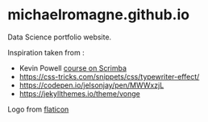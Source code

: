 # michaelromagne.github.io

Data Science portfolio website.

Inspiration taken from : 
- Kevin Powell [course on Scrimba](https://scrimba.com/learn/portfolio)
- https://css-tricks.com/snippets/css/typewriter-effect/
- https://codepen.io/jelsonjay/pen/MWWxzjL 
- https://jekyllthemes.io/theme/vonge 


Logo from [flaticon](https://www.flaticon.com/fr/)


